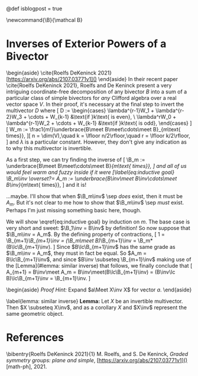 @def isblogpost = true

\newcommand{\B}{\mathcal B}

# Inverses of Exterior Powers of a Bivector

\begin{aside}
  \cite{Roelfs DeKeninck 2021} [https://arxiv.org/abs/2107.03771v1]()
\end{aside}
In their recent paper \cite{Roelfs DeKeninck 2021},
  Roelfs and De Keninck present
  a very intriguing coordinate-free decomposition of any bivector $B$
  into a sum of a particular class of simple bivectors
  for _any_ Clifford algebra over a real vector space $V$.
In their proof,
  it's necessary at the final step to invert the multivector $D$ where
\[
    D := \begin{cases}
        \lambda^{r-1}W_1 + \lambda^{r-2}W_3 + \cdots + W_{k-1}
            &\text{if }k\text{ is even}, \\
        \lambda^rW_0 + \lambda^{r-1}W_2 + \cdots + W_{k-1}
            &\text{if }k\text{ is odd},
    \end{cases}
\]\[
    W_m := \frac1{m!}\underbrace{B\meet B\meet\cdots\meet B}_{m\text{ times}},
\]\[
    n = \dim(V),\quad k = \lfloor n/2\rfloor,\quad r = \lfloor k/2\rfloor,
\]
and $\lambda$ is a particular constant.
However, they don't give any indication
  as to why this multivector is invertible.

As a first step, we can try finding the inverse of
\[
    \B_m := \underbrace{B\meet B\meet\cdots\meet B}_{m\text{ times}},
\]
    and all of us would feel warm and fuzzy inside if it were
\[\label{eq:inductive goal}
    \B_m\inv \overset?= A_m
     := \underbrace{B\inv\meet B\inv\cdots\meet B\inv}_{m\text{ times}},
\]
  and it is!

...maybe.
I'll show that when $\B_m\inv$ \sep _does_ exist,
  then it must be $A_m$.
But it's not clear to me how to show that $\B_m\inv$ \sep _must_ exist.
Perhaps I'm just missing something basic here, though.

We will show \eqref{eq:inductive goal} by induction on $m$.
The base case is very short and sweet: $\B_1\inv = B\inv$ by definition!
So now suppose that $\B_m\inv = A_m$.
By the defining property of contractions,
\[
    1 = \B_{m+1}*\B_{m+1}\inv = (\B_m\meet B)*\B_{m+1}\inv
      = \B_m*(B\lc\B_{m+1}\inv).
\]
Since $B\lc\B_{m+1}\inv$ has the same grade as $\B_m\inv = A_m$,
  they must in fact be equal.
So $A_m = B\lc\B_{m+1}\inv$,
  and since $B\inv \subseteq \B_{m+1}\inv$
  making use of the [Lemma](#lemma: similar inverse) that follows,
  we finally conclude that
\[
    A_{m+1} = B\inv\meet A_m = B\inv\meet(B\lc\B_{m+1}\inv)
      = (B\inv\lc B)\lc\B_{m+1}\inv = \B_{m+1}\inv.
\]

\begin{aside}
  _Proof Hint:_ Expand $a\Meet X\inv X$ for vector $a$.
\end{aside}

\label{lemma: similar inverse}
__Lemma:__ Let $X$ be an invertible multivector.
Then $X \subseteq X\inv$,
  and as a corollary $X$ and $X\inv$ represent the same geometric object.

# References
\bibentry{Roelfs DeKeninck 2021}{1}
M. Roelfs, and S. De Keninck, _Graded symmetry groups: plane and simple_,
[https://arxiv.org/abs/2107.03771v1]() [math-ph], 2021.
